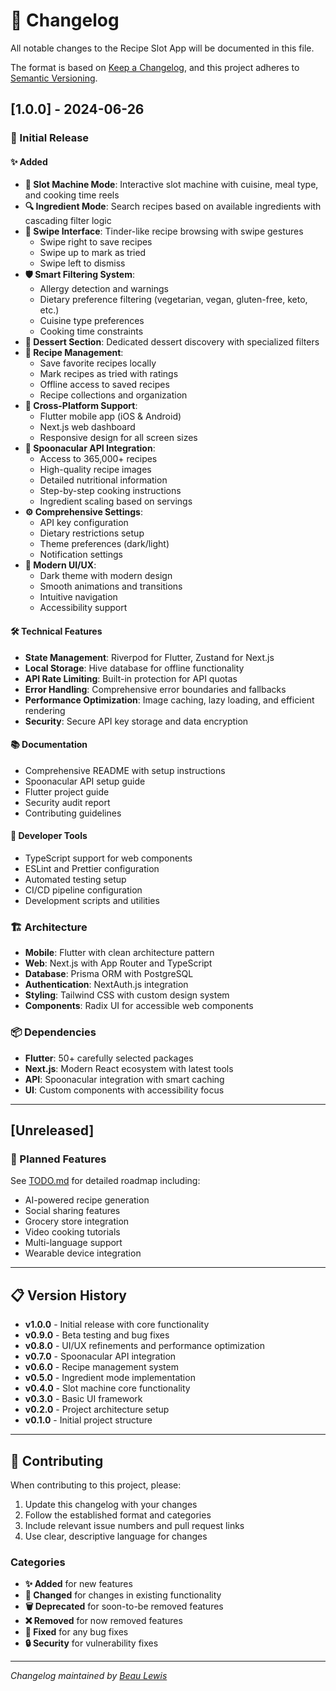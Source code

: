 
# 📝 Changelog

All notable changes to the Recipe Slot App will be documented in this file.

The format is based on [Keep a Changelog](https://keepachangelog.com/en/1.0.0/),
and this project adheres to [Semantic Versioning](https://semver.org/spec/v2.0.0.html).

## [1.0.0] - 2024-06-26

### 🎉 Initial Release

#### ✨ Added
- **🎰 Slot Machine Mode**: Interactive slot machine with cuisine, meal type, and cooking time reels
- **🔍 Ingredient Mode**: Search recipes based on available ingredients with cascading filter logic
- **💫 Swipe Interface**: Tinder-like recipe browsing with swipe gestures
  - Swipe right to save recipes
  - Swipe up to mark as tried
  - Swipe left to dismiss
- **🛡️ Smart Filtering System**: 
  - Allergy detection and warnings
  - Dietary preference filtering (vegetarian, vegan, gluten-free, keto, etc.)
  - Cuisine type preferences
  - Cooking time constraints
- **🍰 Dessert Section**: Dedicated dessert discovery with specialized filters
- **💾 Recipe Management**:
  - Save favorite recipes locally
  - Mark recipes as tried with ratings
  - Offline access to saved recipes
  - Recipe collections and organization
- **📱 Cross-Platform Support**:
  - Flutter mobile app (iOS & Android)
  - Next.js web dashboard
  - Responsive design for all screen sizes
- **🔧 Spoonacular API Integration**:
  - Access to 365,000+ recipes
  - High-quality recipe images
  - Detailed nutritional information
  - Step-by-step cooking instructions
  - Ingredient scaling based on servings
- **⚙️ Comprehensive Settings**:
  - API key configuration
  - Dietary restrictions setup
  - Theme preferences (dark/light)
  - Notification settings
- **🎨 Modern UI/UX**:
  - Dark theme with modern design
  - Smooth animations and transitions
  - Intuitive navigation
  - Accessibility support

#### 🛠️ Technical Features
- **State Management**: Riverpod for Flutter, Zustand for Next.js
- **Local Storage**: Hive database for offline functionality
- **API Rate Limiting**: Built-in protection for API quotas
- **Error Handling**: Comprehensive error boundaries and fallbacks
- **Performance Optimization**: Image caching, lazy loading, and efficient rendering
- **Security**: Secure API key storage and data encryption

#### 📚 Documentation
- Comprehensive README with setup instructions
- Spoonacular API setup guide
- Flutter project guide
- Security audit report
- Contributing guidelines

#### 🔧 Developer Tools
- TypeScript support for web components
- ESLint and Prettier configuration
- Automated testing setup
- CI/CD pipeline configuration
- Development scripts and utilities

### 🏗️ Architecture
- **Mobile**: Flutter with clean architecture pattern
- **Web**: Next.js with App Router and TypeScript
- **Database**: Prisma ORM with PostgreSQL
- **Authentication**: NextAuth.js integration
- **Styling**: Tailwind CSS with custom design system
- **Components**: Radix UI for accessible web components

### 📦 Dependencies
- **Flutter**: 50+ carefully selected packages
- **Next.js**: Modern React ecosystem with latest tools
- **API**: Spoonacular integration with smart caching
- **UI**: Custom components with accessibility focus

---

## [Unreleased]

### 🔮 Planned Features
See [TODO.md](TODO.md) for detailed roadmap including:
- AI-powered recipe generation
- Social sharing features
- Grocery store integration
- Video cooking tutorials
- Multi-language support
- Wearable device integration

---

## 📋 Version History

- **v1.0.0** - Initial release with core functionality
- **v0.9.0** - Beta testing and bug fixes
- **v0.8.0** - UI/UX refinements and performance optimization
- **v0.7.0** - Spoonacular API integration
- **v0.6.0** - Recipe management system
- **v0.5.0** - Ingredient mode implementation
- **v0.4.0** - Slot machine core functionality
- **v0.3.0** - Basic UI framework
- **v0.2.0** - Project architecture setup
- **v0.1.0** - Initial project structure

---

## 🤝 Contributing

When contributing to this project, please:
1. Update this changelog with your changes
2. Follow the established format and categories
3. Include relevant issue numbers and pull request links
4. Use clear, descriptive language for changes

### Categories
- **✨ Added** for new features
- **🔄 Changed** for changes in existing functionality
- **🗑️ Deprecated** for soon-to-be removed features
- **❌ Removed** for now removed features
- **🐛 Fixed** for any bug fixes
- **🔒 Security** for vulnerability fixes

---

*Changelog maintained by [Beau Lewis](mailto:BeauRecipeApp@gmail.com)*
